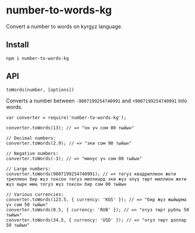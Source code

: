 # number-to-words-kg
Convert a number to words on kyrgyz language.

## Install

```npm i number-to-words-kg```


## API

`toWords(number, [options])`

Converts a number between `-9007199254740991` and `+9007199254740991` into words.

```
var converter = require('number-to-words-kg');

converter.toWords(13); // => "он үч сом 00 тыйын"

// Decimal numbers:
converter.toWords(2.9); // => "эки сом 90 тыйын"

// Negative numbers:
converter.toWords(-3); // => "минус үч сом 00 тыйын"

// Large numbers:
converter.toWords(9007199254740991); // => тогуз квадриллион жети триллион бир жүз токсон тогуз миллиард эки жүз элүү төрт миллион жети жүз кырк миң тогуз жүз токсон бир сом 00 тыйын

// Various currencies:
converter.toWords(123.5, { currency: 'KGS' }); // => "бир жүз жыйырма үч сом 50 тыйын"
converter.toWords(0.5, { currency: 'RUB' }); // => "отуз төрт рубль 50 тыйын"
converter.toWords(34.5, { currency: 'USD' }); // => "отуз төрт доллар 50 тыйын"
```